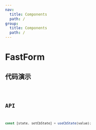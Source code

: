 ```yaml
---
nav:
  title: Components
  path: /
group:
  title: Components
  path: /
---
```


# FastForm

## 代码演示

<code src='./demo/index' />

## API

```javascript
const [state, setCbState] = useCbState(value);
```

